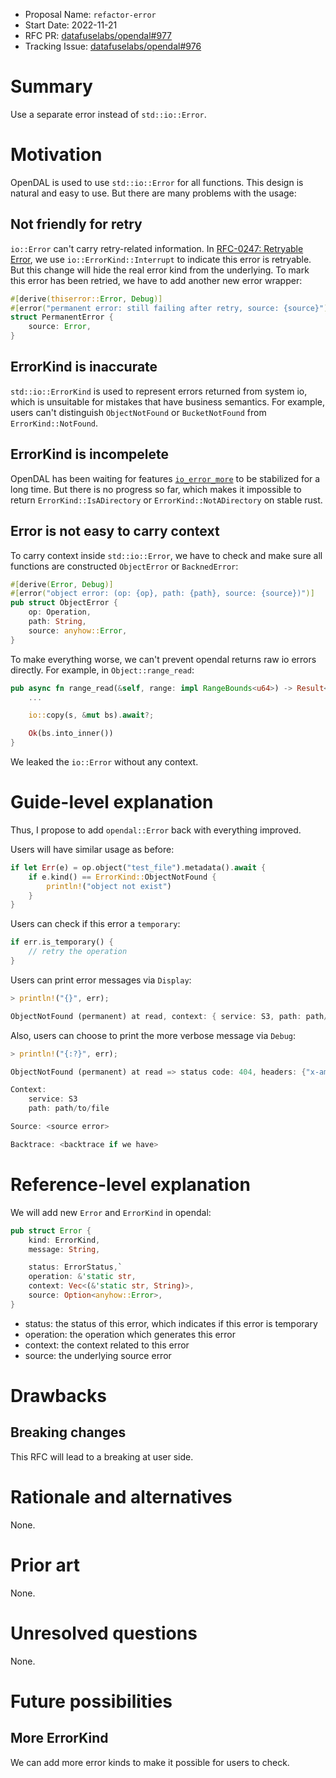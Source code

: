 - Proposal Name: `refactor-error`
- Start Date: 2022-11-21
- RFC PR: [datafuselabs/opendal#977](https://github.com/datafuselabs/opendal/pull/977)
- Tracking Issue: [datafuselabs/opendal#976](https://github.com/datafuselabs/opendal/pull/976)

# Summary

Use a separate error instead of `std::io::Error`.

# Motivation

OpenDAL is used to use `std::io::Error` for all functions. This design is natural and easy to use. But there are many problems with the usage:

## Not friendly for retry

`io::Error` can't carry retry-related information. In [RFC-0247: Retryable Error](./0247-retryable-error.md), we use `io::ErrorKind::Interrupt` to indicate this error is retryable. But this change will hide the real error kind from the underlying. To mark this error has been retried, we have to add another new error wrapper:

```rust
#[derive(thiserror::Error, Debug)]
#[error("permanent error: still failing after retry, source: {source}")]
struct PermanentError {
    source: Error,
}
```

## ErrorKind is inaccurate

`std::io::ErrorKind` is used to represent errors returned from system io, which is unsuitable for mistakes that have business semantics. For example, users can't distinguish `ObjectNotFound` or `BucketNotFound` from `ErrorKind::NotFound`.

## ErrorKind is incompelete

OpenDAL has been waiting for features [`io_error_more`](https://github.com/rust-lang/rust/issues/86442) to be stabilized for a long time. But there is no progress so far, which makes it impossible to return `ErrorKind::IsADirectory` or `ErrorKind::NotADirectory` on stable rust.

## Error is not easy to carry context

To carry context inside `std::io::Error`, we have to check and make sure all functions are constructed `ObjectError` or `BacknedError`:

```rust
#[derive(Error, Debug)]
#[error("object error: (op: {op}, path: {path}, source: {source})")]
pub struct ObjectError {
    op: Operation,
    path: String,
    source: anyhow::Error,
}
```

To make everything worse, we can't prevent opendal returns raw io errors directly. For example, in `Object::range_read`:

```rust
pub async fn range_read(&self, range: impl RangeBounds<u64>) -> Result<Vec<u8>> {
    ...

    io::copy(s, &mut bs).await?;

    Ok(bs.into_inner())
}
```

We leaked the `io::Error` without any context.

# Guide-level explanation

Thus, I propose to add `opendal::Error` back with everything improved.

Users will have similar usage as before:

```rust
if let Err(e) = op.object("test_file").metadata().await {
    if e.kind() == ErrorKind::ObjectNotFound {
        println!("object not exist")
    }
}
```

Users can check if this error a `temporary`:

```rust
if err.is_temporary() {
    // retry the operation
}
```

Users can print error messages via `Display`:

```rust
> println!("{}", err);

ObjectNotFound (permanent) at read, context: { service: S3, path: path/to/file } => status code: 404, headers: {"x-amz-request-id": "GCYDTQX51YRSF4ZF", "x-amz-id-2": "EH0vV6lTwWk+lFXqCMCBSk1oovqhG4bzALU9+sUudyw7TEVrfWm2o/AFJKhYKpdGqOoBZGgMTC0=", "content-type": "application/xml", "date": "Mon, 21 Nov 2022 05:26:37 GMT", "server": "AmazonS3"}, body: ""
```

Also, users can choose to print the more verbose message via `Debug`:

```rust
> println!("{:?}", err);

ObjectNotFound (permanent) at read => status code: 404, headers: {"x-amz-request-id": "GCYDTQX51YRSF4ZF", "x-amz-id-2": "EH0vV6lTwWk+lFXqCMCBSk1oovqhG4bzALU9+sUudyw7TEVrfWm2o/AFJKhYKpdGqOoBZGgMTC0=", "content-type": "application/xml", "date": "Mon, 21 Nov 2022 05:26:37 GMT", "server": "AmazonS3"}, body: ""

Context:
    service: S3
    path: path/to/file

Source: <source error>

Backtrace: <backtrace if we have>
```

# Reference-level explanation

We will add new `Error` and `ErrorKind` in opendal:

```rust
pub struct Error {
    kind: ErrorKind,
    message: String,

    status: ErrorStatus,`
    operation: &'static str,
    context: Vec<(&'static str, String)>,
    source: Option<anyhow::Error>,
}
```

- status: the status of this error, which indicates if this error is temporary
- operation: the operation which generates this error
- context: the context related to this error
- source: the underlying source error

# Drawbacks

## Breaking changes

This RFC will lead to a breaking at user side.

# Rationale and alternatives

None.

# Prior art

None.

# Unresolved questions

None.

# Future possibilities

## More ErrorKind

We can add more error kinds to make it possible for users to check.
